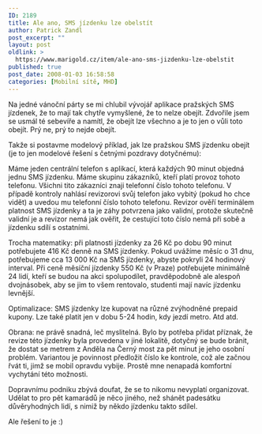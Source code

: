 ```yaml
---
ID: 2189
title: Ale ano, SMS jízdenku lze obelstít
author: Patrick Zandl
post_excerpt: ""
layout: post
oldlink: >
  https://www.marigold.cz/item/ale-ano-sms-jizdenku-lze-obelstit
published: true
post_date: 2008-01-03 16:58:58
categories: [Mobilní sítě, MHD]
---
```

<p>Na jedné vánoční párty se mi chlubil vývojář aplikace pražských SMS jízdenek, že to mají tak chytře vymyšlené, že to nelze obejít. Zdvořile jsem se usmál té sebevíře a namítl, že obejít lze všechno a je to jen o vůli toto obejít. Prý ne, prý to nejde obejít.</p>

<p>Takže si postavme modelový příklad, jak lze pražskou SMS jízdenku obejít (je to jen modelové řešení s četnými pozdravy dotyčnému):</p>

<!--more-->

<p>Máme jeden centrální telefon s aplikací, která každých 90 minut objedná jednu SMS jízdenku. Máme skupinu zákazníků, kteří platí provoz tohoto telefonu. Všichni tito zákazníci znaji telefonní číslo tohoto telefonu. V případě kontroly nahlásí revizorovi svůj telefon jako vybitý (pokud ho chce vidět) a uvedou mu telefonní číslo tohoto telefonu. Revizor ověří terminálem platnost SMS jízdenky a ta je záhy potvrzena jako validní, protože skutečně validní je a revizor nemá jak ověřit, že cestující toto číslo nemá při sobě a jízdenku sdílí s ostatními.</p>
<p>Trocha matematiky: při platnosti jízdenky za 26 Kč po dobu 90 minut potřebujete 416 Kč denně na SMS jízdenky. Pokud uvážíme měsíc o 31 dnu, potřebujeme cca 13 000 Kč na SMS jízdenky, abyste pokryli 24 hodinový interval. Při ceně měsíční jízdenky 550 Kč (v Praze) potřebujete minimálně 24 lidí, kteří se budou na akci spolupodílet, pravděpodobně ale alespoň dvojnásobek, aby se jim to všem rentovalo, studenti mají navíc jízdenku levnější.</p>
<p>Optimalizace: SMS jízdenky lze kupovat na různé zvýhodněné prepaid kupony. Lze také platit jen v dobu 5-24 hodin, kdy jezdí metro. Atd atd.</p>
<p>Obrana: ne právě snadná, leč myslitelná. Bylo by potřeba přidat příznak, že revize této jízdenky byla provedena v jiné lokalitě, dotyčný se bude bránit, že dostat se metrem z Anděla na Černý most za pět minut je jeho osobní problém. Variantou je povinnost předložit číslo ke kontrole, což ale začnou řvát ti, jimž se mobil opravdu vybije. Prostě mne nenapadá komfortní vychytání této možnosti.</p>
<p>Dopravnímu podniku zbývá doufat, že se to nikomu nevyplatí organizovat. Udělat to pro pět kamarádů je něco jiného, než shánět padesátku důvěryhodných lidí, s nimiž by někdo jízdenku takto sdílel.</p>
<p>Ale řešení to je :)</p>